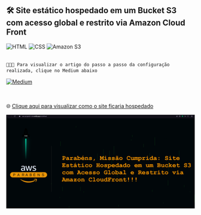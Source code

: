 
## 🛠️ Site estático hospedado em um Bucket S3 com acesso global e restrito via Amazon Cloud Front

![HTML](https://img.shields.io/badge/HTML5-E34F26?style=for-the-badge&logo=html5&logoColor=white&link=https://github.com/diegonery465)
![CSS](https://img.shields.io/badge/CSS3-1572B6?style=for-the-badge&logo=css3&logoColor=white&link=https://github.com/diegonery465)
![Amazon S3](https://img.shields.io/badge/Amazon%20S3-FF9900?style=for-the-badge&logo=amazons3&logoColor=white)
<br>
<br>

```
👨🏻‍💻 Para visualizar o artigo do passo a passo da configuração realizada, clique no Medium abaixo

```
<a href="https://medium.com/@diegonery465/migra%C3%A7%C3%A3o-de-um-workload-rodando-em-um-data-center-corporativo-para-a-aws-utilizando-o-servi%C3%A7o-do-cf137700489b" target="_blank">
  <img src="https://img.shields.io/badge/Medium-12100E?style=for-the-badge&logo=medium&logoColor=white" alt="Medium">
</a>

<br>
<br>
<br>


🌐 [Clique aqui para visualizar como o site ficaria hospedado](https://aws-project01-site.netlify.app/) <br>

<img src="https://github.com/diegonery465/AWS-Projects/blob/main/SiteHospedado.png"/>

